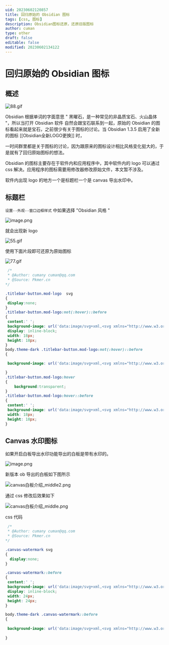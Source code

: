 ```yaml
---
uid: 20230602120857
title: 回归原始的 Obsidian 图标
tags: [css, 图标]
description: Obsidian图标还原，还原旧版图标
author: cuman
type: other
draft: false
editable: false
modified: 20230602134122
---
```


# 回归原始的 Obsidian 图标

## 概述

![88.gif](https://cdn.pkmer.cn/images/202306021341855.gif!pkmer)

Obsidian 根据单词的字面意思 " 黑曜石，是一种常见的非晶质宝石、火山晶体 "，所以当打开 Obsidian 软件 自然会跟宝石联系到一起，原始的 Obsidian 的图标看起来就是宝石，之前很少有关于图标的讨论。当 Obsidian 1.3.5 启用了全新的图标 [[Obsidian全新LOGO更换]] 时，

一时间群里都是关于图标的讨论，因为跟原来的图标设计相比风格变化挺大的，于是就有了回归原始图标的想法。

Obsidian 的图标主要存在于软件内和应用程序中，其中软件内的 logo 可以通过 css 解决。应用程序的图标需要用修改器修改原始文件，本文暂不涉及。

软件内出现 logo 的地方一个是标题栏一个是 canvas 导出水印中。

## 标题栏

`设置--外观--窗口边框样式` 中如果选择 "Obsidian 风格 "

![image.png](https://cdn.pkmer.cn/images/202306021249720.png!pkmer)

就会出现新 logo

![55.gif](https://cdn.pkmer.cn/images/202306021305337.gif!pkmer)

使用下面片段即可还原为原始图标

![77.gif](https://cdn.pkmer.cn/images/202306021328156.gif!pkmer)

```css
 /*
 * @Author: cumany cuman@qq.com
 * @Source: Pkmer.cn
*/

.titlebar-button.mod-logo  svg
{
 display:none;
}
.titlebar-button.mod-logo:not(:hover)::before
{
 content:' ';
 background-image: url('data:image/svg+xml,<svg xmlns="http://www.w3.org/2000/svg" viewBox="0 0 100 100" width="18" height="18" fill="none" stroke="currentColor" stroke-width="4" stroke-linecap="round" stroke-linejoin="round" class="logo-wireframe astro-J75B3YUS"><path d="M 30.91 17.52 L 34.43 35.7 M 61.44 14.41 L 62.61 0 M 34.43 35.7 L 37.57 90.47 M 81 26.39 L 61.44 14.41 L 34.43 35.7 L 65.35 100 M 62.61 0 L 30.91 17.52 L 18 45.45 L 37.57 90.47 L 65.35 100 L 70.44 89.8 L 81 26.39 L 62.61 0 Z" class="astro-J75B3YUS"></path></svg>');
 display: inline-block;
 width: 18px;
 height: 18px;
}
body.theme-dark .titlebar-button.mod-logo:not(:hover)::before
{

 background-image: url('data:image/svg+xml,<svg xmlns="http://www.w3.org/2000/svg" viewBox="0 0 100 100" width="18" height="18" fill="none" stroke="white" stroke-width="4" stroke-linecap="round" stroke-linejoin="round" class="logo-wireframe astro-J75B3YUS"><path d="M 30.91 17.52 L 34.43 35.7 M 61.44 14.41 L 62.61 0 M 34.43 35.7 L 37.57 90.47 M 81 26.39 L 61.44 14.41 L 34.43 35.7 L 65.35 100 M 62.61 0 L 30.91 17.52 L 18 45.45 L 37.57 90.47 L 65.35 100 L 70.44 89.8 L 81 26.39 L 62.61 0 Z" class="astro-J75B3YUS"></path></svg>');

}
.titlebar-button.mod-logo:hover
{
	background:transparent;
}
.titlebar-button.mod-logo:hover::before
{
 content:' ';
 background-image: url('data:image/svg+xml,<svg xmlns="http://www.w3.org/2000/svg" viewBox="0 0 100 100" width="18" height="18" class="logo-full"><defs><linearGradient id="a" x1="82.85" y1="30.41" x2="51.26" y2="105.9" gradientTransform="matrix(1, 0, 0, -1, -22.41, 110.97)" gradientUnits="userSpaceOnUse"><stop offset="0" stop-color="%236c56cc"></stop><stop offset="1" stop-color="%239785e5"></stop></linearGradient></defs><polygon points="62.61,0 30.91,17.52 18,45.45 37.57,90.47 65.35,100 70.44,89.8 81,26.39 62.61,0" fill="%2334208c"></polygon><polygon points="81,26.39 61.44,14.41 34.43,35.7 65.35,100 70.44,89.8 81,26.39" fill="url(%23a)"></polygon><polygon points="81,26.39 81,26.39 62.61,0 61.44,14.41 81,26.39" fill="%23af9ff4"></polygon><polygon points="61.44,14.41 62.61,0 30.91,17.52 34.43,35.7 61.44,14.41" fill="%234a37a0"></polygon><polygon points="34.43,35.7 37.57,90.47 65.35,100 34.43,35.7" fill="%234a37a0"></polygon></svg>');display: inline-block;
 width: 18px;
 height: 18px;
}


```

## Canvas 水印图标

如果开启白板导出水印功能导出的白板是带有水印的。

![image.png](https://cdn.pkmer.cn/images/202306021332769.png!pkmer)

新版本 ob 导出的白板如下图所示

![canvas白板介绍_middle2.png](https://cdn.pkmer.cn/images/202306021335333.png!pkmer)

通过 css 修改后效果如下

![canvas白板介绍_middle.png](https://cdn.pkmer.cn/images/202306021335154.png!pkmer)

css 代码

```css
 /*
 * @Author: cumany cuman@qq.com
 * @Source: Pkmer.cn
*/

.canvas-watermark svg
{
  display:none;
}

.canvas-watermark::before
{
 content:' ';
 background-image: url('data:image/svg+xml,<svg xmlns="http://www.w3.org/2000/svg" viewBox="0 0 100 100" width="24" height="24" fill="none" stroke="currentColor" stroke-width="4" stroke-linecap="round" stroke-linejoin="round" class="logo-wireframe astro-J75B3YUS"><path d="M 30.91 17.52 L 34.43 35.7 M 61.44 14.41 L 62.61 0 M 34.43 35.7 L 37.57 90.47 M 81 26.39 L 61.44 14.41 L 34.43 35.7 L 65.35 100 M 62.61 0 L 30.91 17.52 L 18 45.45 L 37.57 90.47 L 65.35 100 L 70.44 89.8 L 81 26.39 L 62.61 0 Z" class="astro-J75B3YUS"></path></svg>');
 display: inline-block;
 width: 24px;
 height: 24px;
}

body.theme-dark .canvas-watermark::before
{
 
 background-image: url('data:image/svg+xml,<svg xmlns="http://www.w3.org/2000/svg" viewBox="0 0 100 100" width="24" height="24" fill="none" stroke="white" stroke-width="4" stroke-linecap="round" stroke-linejoin="round" class="logo-wireframe astro-J75B3YUS"><path d="M 30.91 17.52 L 34.43 35.7 M 61.44 14.41 L 62.61 0 M 34.43 35.7 L 37.57 90.47 M 81 26.39 L 61.44 14.41 L 34.43 35.7 L 65.35 100 M 62.61 0 L 30.91 17.52 L 18 45.45 L 37.57 90.47 L 65.35 100 L 70.44 89.8 L 81 26.39 L 62.61 0 Z" class="astro-J75B3YUS"></path></svg>');
 
}

```